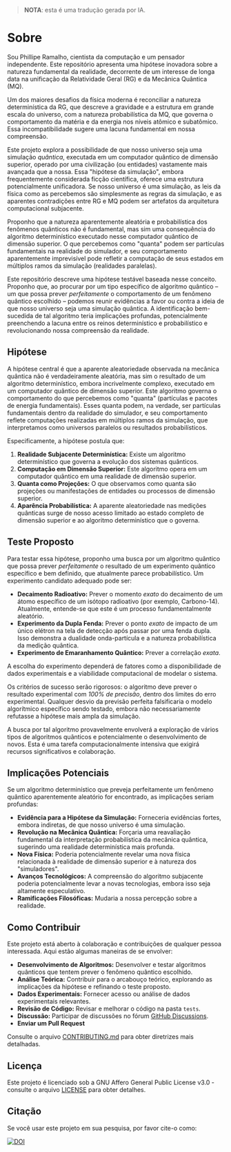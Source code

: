> **NOTA**: esta é uma tradução gerada por IA.

# Sobre

Sou Phillipe Ramalho, cientista da computação e um pensador independente. Este repositório apresenta uma hipótese inovadora sobre a natureza fundamental da realidade, decorrente de um interesse de longa data na unificação da Relatividade Geral (RG) e da Mecânica Quântica (MQ).

Um dos maiores desafios da física moderna é reconciliar a natureza determinística da RG, que descreve a gravidade e a estrutura em grande escala do universo, com a natureza probabilística da MQ, que governa o comportamento da matéria e da energia nos níveis atômico e subatômico. Essa incompatibilidade sugere uma lacuna fundamental em nossa compreensão.

Este projeto explora a possibilidade de que nosso universo seja uma simulação *quântica*, executada em um computador quântico de dimensão superior, operado por uma civilização (ou entidades) vastamente mais avançada que a nossa. Essa "hipótese da simulação", embora frequentemente considerada ficção científica, oferece uma estrutura potencialmente unificadora. Se nosso universo é uma simulação, as leis da física como as percebemos são simplesmente as regras da simulação, e as aparentes contradições entre RG e MQ podem ser artefatos da arquitetura computacional subjacente.

Proponho que a natureza aparentemente aleatória e probabilística dos fenômenos quânticos não é fundamental, mas sim uma consequência do algoritmo determinístico executado nesse computador quântico de dimensão superior. O que percebemos como "quanta" podem ser partículas fundamentais na realidade do simulador, e seu comportamento aparentemente imprevisível pode refletir a computação de seus estados em múltiplos ramos da simulação (realidades paralelas).

Este repositório descreve uma hipótese testável baseada nesse conceito. Proponho que, ao procurar por um tipo específico de algoritmo quântico – um que possa prever *perfeitamente* o comportamento de um fenômeno quântico escolhido – podemos reunir evidências a favor ou contra a ideia de que nosso universo seja uma simulação quântica. A identificação bem-sucedida de tal algoritmo teria implicações profundas, potencialmente preenchendo a lacuna entre os reinos determinístico e probabilístico e revolucionando nossa compreensão da realidade.

## Hipótese

A hipótese central é que a aparente aleatoriedade observada na mecânica quântica não é verdadeiramente aleatória, mas sim o resultado de um algoritmo determinístico, embora incrivelmente complexo, executado em um computador quântico de dimensão superior. Este algoritmo governa o comportamento do que percebemos como "quanta" (partículas e pacotes de energia fundamentais). Esses quanta podem, na verdade, ser partículas fundamentais dentro da realidade do simulador, e seu comportamento reflete computações realizadas em múltiplos ramos da simulação, que interpretamos como universos paralelos ou resultados probabilísticos.

Especificamente, a hipótese postula que:

1.  **Realidade Subjacente Determinística:** Existe um algoritmo determinístico que governa a evolução dos sistemas quânticos.
2.  **Computação em Dimensão Superior:** Este algoritmo opera em um computador quântico em uma realidade de dimensão superior.
3.  **Quanta como Projeções:** O que observamos como quanta são projeções ou manifestações de entidades ou processos de dimensão superior.
4.  **Aparência Probabilística:** A aparente aleatoriedade nas medições quânticas surge de nosso acesso limitado ao estado completo de dimensão superior e ao algoritmo determinístico que o governa.

## Teste Proposto

Para testar essa hipótese, proponho uma busca por um algoritmo quântico que possa prever *perfeitamente* o resultado de um experimento quântico específico e bem definido, que atualmente parece probabilístico. Um experimento candidato adequado pode ser:

*   **Decaimento Radioativo:** Prever o momento *exato* do decaimento de um átomo específico de um isótopo radioativo (por exemplo, Carbono-14). Atualmente, entende-se que este é um processo fundamentalmente aleatório.
*   **Experimento da Dupla Fenda:** Prever o ponto *exato* de impacto de um único elétron na tela de detecção após passar por uma fenda dupla. Isso demonstra a dualidade onda-partícula e a natureza probabilística da medição quântica.
*   **Experimento de Emaranhamento Quântico:** Prever a correlação *exata*.

A escolha do experimento dependerá de fatores como a disponibilidade de dados experimentais e a viabilidade computacional de modelar o sistema.

Os critérios de sucesso serão rigorosos: o algoritmo deve prever o resultado experimental com *100% de precisão*, dentro dos limites do erro experimental. Qualquer desvio da previsão perfeita falsificaria o modelo algorítmico específico sendo testado, embora não necessariamente refutasse a hipótese mais ampla da simulação.

A busca por tal algoritmo provavelmente envolverá a exploração de vários tipos de algoritmos quânticos e potencialmente o desenvolvimento de novos. Esta é uma tarefa computacionalmente intensiva que exigirá recursos significativos e colaboração.

## Implicações Potenciais

Se um algoritmo determinístico que preveja perfeitamente um fenômeno quântico aparentemente aleatório for encontrado, as implicações seriam profundas:

*   **Evidência para a Hipótese da Simulação:** Forneceria evidências fortes, embora indiretas, de que nosso universo é uma simulação.
*   **Revolução na Mecânica Quântica:** Forçaria uma reavaliação fundamental da interpretação probabilística da mecânica quântica, sugerindo uma realidade determinística mais profunda.
*   **Nova Física:** Poderia potencialmente revelar uma nova física relacionada à realidade de dimensão superior e à natureza dos "simuladores".
*   **Avanços Tecnológicos:** A compreensão do algoritmo subjacente poderia potencialmente levar a novas tecnologias, embora isso seja altamente especulativo.
*   **Ramificações Filosóficas:** Mudaria a nossa percepção sobre a realidade.

## Como Contribuir

Este projeto está aberto à colaboração e contribuições de qualquer pessoa interessada. Aqui estão algumas maneiras de se envolver:

*   **Desenvolvimento de Algoritmos:** Desenvolver e testar algoritmos quânticos que tentem prever o fenômeno quântico escolhido.
*   **Análise Teórica:** Contribuir para o arcabouço teórico, explorando as implicações da hipótese e refinando o teste proposto.
*   **Dados Experimentais:** Fornecer acesso ou análise de dados experimentais relevantes.
*   **Revisão de Código:** Revisar e melhorar o código na pasta `tests`.
*   **Discussão:** Participar de discussões no fórum [GitHub Discussions](https://github.com/futugora/reality-q/discussions).
*   **Enviar um Pull Request**

Consulte o arquivo [CONTRIBUTING.md](translations/pt-BR/CONTRIBUTING.md) para obter diretrizes mais detalhadas.

## Licença

Este projeto é licenciado sob a GNU Affero General Public License v3.0 - consulte o arquivo [LICENSE](translations/pt-BR/LICENSE) para obter detalhes.

## Citação

Se você usar este projeto em sua pesquisa, por favor cite-o como:

[![DOI](https://zenodo.org/badge/948290718.svg)](https://doi.org/10.5281/zenodo.15023945)
